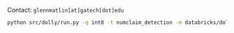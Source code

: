 Contact: `glennmatlin[at]gatech[dot]edu`

```bash
python src/dolly/run.py -q int8 -t numclaim_detection -m databricks/dolly-v2-12b
```